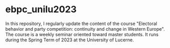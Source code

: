 # ebpc_unilu2023
In this repository, I regularly update the content of the course "Electoral behavior and party competition: continuity and change in Western Europe". The course is a weekly seminar oriented toward master students. It runs during the Spring Term of 2023 at the University of Lucerne.
